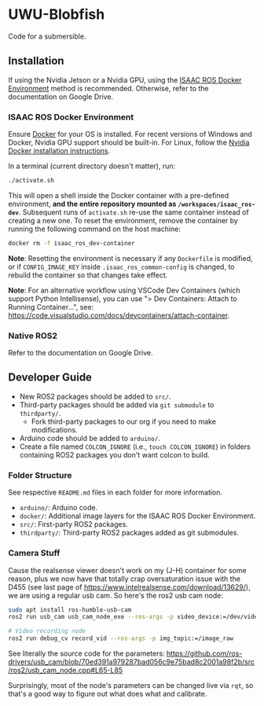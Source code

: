 # UWU-Blobfish

Code for a submersible.

## Installation

If using the Nvidia Jetson or a Nvidia GPU, using the [ISAAC ROS Docker Environment](#isaac-ros-docker-environment) method is recommended. Otherwise, refer to the documentation on Google Drive.

### ISAAC ROS Docker Environment

Ensure [Docker](https://www.docker.com/get-started/) for your OS is installed. For recent versions of Windows and Docker, Nvidia GPU support should be built-in. For Linux, follow the [Nvidia Docker installation instructions](https://docs.nvidia.com/datacenter/cloud-native/container-toolkit/install-guide.html).

In a terminal (current directory doesn't matter), run:

```sh
./activate.sh
```

This will open a shell inside the Docker container with a pre-defined environment, **and the entire repository mounted as `/workspaces/isaac_ros-dev`**. Subsequent runs of `activate.sh` re-use the same container instead of creating a new one. To reset the environment, remove the container by running the following command on the host machine:

```sh
docker rm -f isaac_ros_dev-container
```

**Note**: Resetting the environment is necessary if any `Dockerfile` is modified, or if `CONFIG_IMAGE_KEY` inside `.isaac_ros_common-config` is changed, to rebuild the container so that changes take effect.

**Note**: For an alternative workflow using VSCode Dev Containers (which support Python Intellisense), you can use "> Dev Containers: Attach to Running Container...", see: <https://code.visualstudio.com/docs/devcontainers/attach-container>.

### Native ROS2

Refer to the documentation on Google Drive.

## Developer Guide

- New ROS2 packages should be added to `src/`.
- Third-party packages should be added via `git submodule` to `thirdparty/`.
  - Fork third-party packages to our org if you need to make modifications.
- Arduino code should be added to `arduino/`.
- Create a file named `COLCON_IGNORE` (i.e., `touch COLCON_IGNORE`) in folders containing ROS2 packages you don't want colcon to build.

### Folder Structure

See respective `README.md` files in each folder for more information.

- `arduino/`: Arduino code.
- `docker/`: Additional image layers for the ISAAC ROS Docker Environment.
- `src/`: First-party ROS2 packages.
- `thirdparty/`: Third-party ROS2 packages added as git submodules.

### Camera Stuff

Cause the realsense viewer doesn't work on my (J-H) container for some reason, plus we now have that totally crap oversaturation issue with the D455 (see last page of <https://www.intelrealsense.com/download/13629/>), we are using a regular usb cam. So here's the ros2 usb cam node:

```sh
sudo apt install ros-humble-usb-cam
ros2 run usb_cam usb_cam_node_exe --ros-args -p video_device:=/dev/video4

# Video recording node
ros2 run debug_cv record_vid --ros-args -p img_topic:=/image_raw
```

See literally the source code for the parameters: <https://github.com/ros-drivers/usb_cam/blob/70ed391a979287bad056c9e75bad8c2001a98f2b/src/ros2/usb_cam_node.cpp#L65-L85>

Surprisingly, most of the node's parameters can be changed live via `rqt`, so that's a good way to figure out what does what and calibrate.
